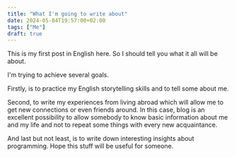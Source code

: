 ```yaml
---
title: "What I'm going to write about"
date: 2024-05-04T19:57:00+02:00
tags: ["Me"]
draft: true
---
```


This is my first post in English here. So I should tell you what it all will be about.

I'm trying to achieve several goals.

Firstly, is to practice my English storytelling skills and to tell some about me.

Second, to write my experiences from living abroad which will allow me to get new connections or even friends around. In this case, blog is an excellent possibility to allow somebody to know basic information about me and my life and not to repeat some things with every new acquaintance.

And last but not least, is to write down interesting insights about programming. Hope this stuff will be useful for someone.